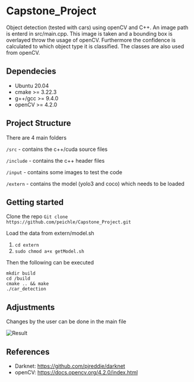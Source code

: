 # Capstone_Project
Object detection (tested with cars) using openCV and C++.
An image path is enterd in src/main.cpp. This image is taken and a bounding box is overlayed throw the usage of openCV.
Furthermore the confidence is calculated to which object type it is classified. The classes are also used from openCV.


## Dependecies
- Ubuntu 20.04
- cmake >= 3.22.3
- g++/gcc >= 9.4.0
- openCV >= 4.2.0

## Project Structure

There are 4 main folders

`/src` - contains the c++/cuda source files

`/include` - contains the c++ header files

`/input` - contains some images to test the code

`/extern` - contains the model (yolo3 and coco) which needs to be loaded 

## Getting started
Clone the repo
``` Git clone https://github.com/peichle/Capstone_Project.git ```

Load the data from extern/model.sh
1. ``` cd extern ```
2. ``` sudo chmod a+x getModel.sh ```

Then the following can be executed
```
mkdir build
cd /build
cmake .. && make
./car_detection
```
## Adjustments 
Changes by the user can be done in the main file 

![Result](https://github.com/peichle/Capstone_Project/blob/main/image_output.jpg?raw=true)

## References
- Darknet: https://github.com/pjreddie/darknet
- openCV: https://docs.opencv.org/4.2.0/index.html
